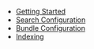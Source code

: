 * [Getting Started](/)
* [Search Configuration](configuration.md)
* [Bundle Configuration](bundle-configuration.md)
* [Indexing](indexing.md)
